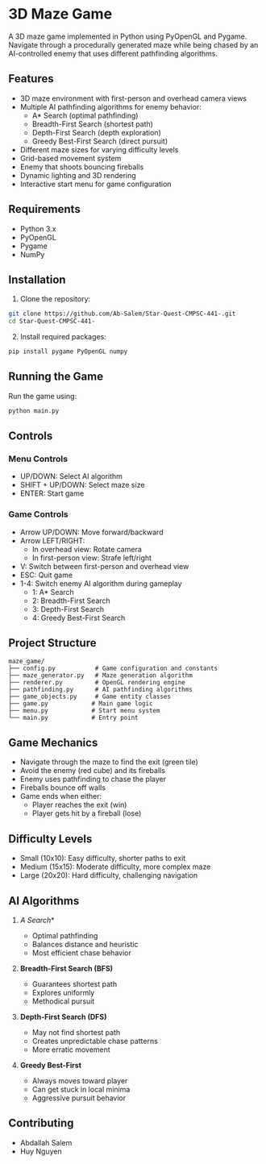 # 3D Maze Game

A 3D maze game implemented in Python using PyOpenGL and Pygame. Navigate through a procedurally generated maze while being chased by an AI-controlled enemy that uses different pathfinding algorithms.

## Features

- 3D maze environment with first-person and overhead camera views
- Multiple AI pathfinding algorithms for enemy behavior:
  - A* Search (optimal pathfinding)
  - Breadth-First Search (shortest path)
  - Depth-First Search (depth exploration)
  - Greedy Best-First Search (direct pursuit)
- Different maze sizes for varying difficulty levels
- Grid-based movement system
- Enemy that shoots bouncing fireballs
- Dynamic lighting and 3D rendering
- Interactive start menu for game configuration

## Requirements

- Python 3.x
- PyOpenGL
- Pygame
- NumPy

## Installation

1. Clone the repository:
```bash
git clone https://github.com/Ab-Salem/Star-Quest-CMPSC-441-.git
cd Star-Quest-CMPSC-441-
```

2. Install required packages:
```bash
pip install pygame PyOpenGL numpy
```

## Running the Game

Run the game using:
```bash
python main.py
```

## Controls

### Menu Controls
- UP/DOWN: Select AI algorithm
- SHIFT + UP/DOWN: Select maze size
- ENTER: Start game

### Game Controls
- Arrow UP/DOWN: Move forward/backward
- Arrow LEFT/RIGHT: 
  - In overhead view: Rotate camera
  - In first-person view: Strafe left/right
- V: Switch between first-person and overhead view
- ESC: Quit game
- 1-4: Switch enemy AI algorithm during gameplay
  - 1: A* Search
  - 2: Breadth-First Search
  - 3: Depth-First Search
  - 4: Greedy Best-First Search

## Project Structure

```
maze_game/
├── config.py           # Game configuration and constants
├── maze_generator.py   # Maze generation algorithm
├── renderer.py         # OpenGL rendering engine
├── pathfinding.py      # AI pathfinding algorithms
├── game_objects.py     # Game entity classes
├── game.py            # Main game logic
├── menu.py            # Start menu system
└── main.py            # Entry point
```

## Game Mechanics

- Navigate through the maze to find the exit (green tile)
- Avoid the enemy (red cube) and its fireballs
- Enemy uses pathfinding to chase the player
- Fireballs bounce off walls
- Game ends when either:
  - Player reaches the exit (win)
  - Player gets hit by a fireball (lose)

## Difficulty Levels

- Small (10x10): Easy difficulty, shorter paths to exit
- Medium (15x15): Moderate difficulty, more complex maze
- Large (20x20): Hard difficulty, challenging navigation

## AI Algorithms

1. **A* Search**
   - Optimal pathfinding
   - Balances distance and heuristic
   - Most efficient chase behavior

2. **Breadth-First Search (BFS)**
   - Guarantees shortest path
   - Explores uniformly
   - Methodical pursuit

3. **Depth-First Search (DFS)**
   - May not find shortest path
   - Creates unpredictable chase patterns
   - More erratic movement

4. **Greedy Best-First**
   - Always moves toward player
   - Can get stuck in local minima
   - Aggressive pursuit behavior

## Contributing

- Abdallah Salem
- Huy Nguyen
